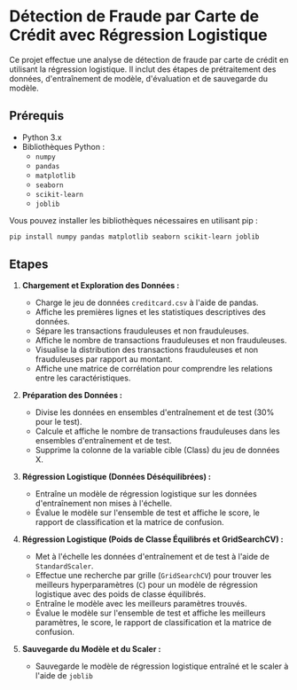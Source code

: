 # Détection de Fraude par Carte de Crédit avec Régression Logistique

Ce projet effectue une analyse de détection de fraude par carte de crédit en utilisant la régression logistique. Il inclut des étapes de prétraitement des données, d'entraînement de modèle, d'évaluation et de sauvegarde du modèle.

## Prérequis

* Python 3.x
* Bibliothèques Python :
  * `numpy`
  * `pandas`
  * `matplotlib`
  * `seaborn`
  * `scikit-learn`
  * `joblib`

Vous pouvez installer les bibliothèques nécessaires en utilisant pip :

```bash
pip install numpy pandas matplotlib seaborn scikit-learn joblib
```

## Etapes

1. **Chargement et Exploration des Données :**
    * Charge le jeu de données `creditcard.csv` à l'aide de pandas.
    * Affiche les premières lignes et les statistiques descriptives des données.
    * Sépare les transactions frauduleuses et non frauduleuses.
    * Affiche le nombre de transactions frauduleuses et non frauduleuses.
    * Visualise la distribution des transactions frauduleuses et non frauduleuses par rapport au montant.
    * Affiche une matrice de corrélation pour comprendre les relations entre les caractéristiques.

2. **Préparation des Données :**
    * Divise les données en ensembles d'entraînement et de test (30% pour le test).
    * Calcule et affiche le nombre de transactions frauduleuses dans les ensembles d'entraînement et de test.
    * Supprime la colonne de la variable cible (Class) du jeu de données X.

3. **Régression Logistique (Données Déséquilibrées) :**
    * Entraîne un modèle de régression logistique sur les données d'entraînement non mises à l'échelle.
    * Évalue le modèle sur l'ensemble de test et affiche le score, le rapport de classification et la matrice de confusion.

4. **Régression Logistique (Poids de Classe Équilibrés et GridSearchCV) :**
    * Met à l'échelle les données d'entraînement et de test à l'aide de `StandardScaler`.
    * Effectue une recherche par grille (`GridSearchCV`) pour trouver les meilleurs hyperparamètres (`C`) pour un modèle de régression logistique avec des poids de classe équilibrés.
    * Entraîne le modèle avec les meilleurs paramètres trouvés.
    * Évalue le modèle sur l'ensemble de test et affiche les meilleurs paramètres, le score, le rapport de classification et la matrice de confusion.

5. **Sauvegarde du Modèle et du Scaler :**
    * Sauvegarde le modèle de régression logistique entraîné et le scaler à l'aide de `joblib`
